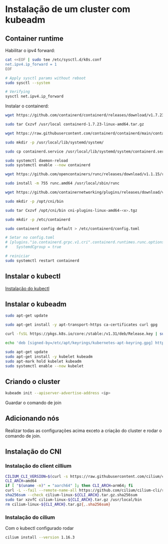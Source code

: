 # Instalação de um cluster com kubeadm

## Container runtime

Habilitar o ipv4 forward: 

```bash
cat <<EOF | sudo tee /etc/sysctl.d/k8s.conf
net.ipv4.ip_forward = 1
EOF

# Apply sysctl params without reboot
sudo sysctl --system

# Verifying
sysctl net.ipv4.ip_forward

```

Instalar o containerd: 

```bash
wget https://github.com/containerd/containerd/releases/download/v1.7.23/containerd-1.7.23-linux-amd64.tar.gz

sudo tar Cxzvf /usr/local containerd-1.7.23-linux-amd64.tar.gz

wget https://raw.githubusercontent.com/containerd/containerd/main/containerd.service

sudo mkdir -p /usr/local/lib/systemd/system/

sudo cp containerd.service /usr/local/lib/systemd/system/containerd.service

sudo systemctl daemon-reload
sudo systemctl enable --now containerd

wget https://github.com/opencontainers/runc/releases/download/v1.1.15/runc.amd64

sudo install -m 755 runc.amd64 /usr/local/sbin/runc

wget https://github.com/containernetworking/plugins/releases/download/v1.6.0/cni-plugins-linux-amd64-v1.6.0.tgz

sudo mkdir -p /opt/cni/bin

sudo tar Cxzvf /opt/cni/bin cni-plugins-linux-amd64-<x>.tgz

sudo mkdir -p /etc/containerd

sudo containerd config default > /etc/containerd/config.toml

# Setar no config.toml 
# [plugins."io.containerd.grpc.v1.cri".containerd.runtimes.runc.options]
#    SystemdCgroup = true

# reiniciar 
sudo systemctl restart containerd

```

## Instalar o kubectl 

[Instalação do kubectl](https://kubernetes.io/docs/tasks/tools/)

## Instalar o kubeadm
```bash
sudo apt-get update

sudo apt-get install -y apt-transport-https ca-certificates curl gpg

curl -fsSL https://pkgs.k8s.io/core:/stable:/v1.31/deb/Release.key | sudo gpg --dearmor -o /etc/apt/keyrings/kubernetes-apt-keyring.gpg

echo 'deb [signed-by=/etc/apt/keyrings/kubernetes-apt-keyring.gpg] https://pkgs.k8s.io/core:/stable:/v1.31/deb/ /' | sudo tee /etc/apt/sources.list.d/kubernetes.list

sudo apt-get update
sudo apt-get install -y kubelet kubeadm 
sudo apt-mark hold kubelet kubeadm 
sudo systemctl enable --now kubelet

```

## Criando o cluster

```bash
kubeadm init --apiserver-advertise-address <ip>
```
Guardar o comando de join

## Adicionando nós

Realizar todas as configurações acima exceto a criação do cluster e rodar o comando de join. 



## Instalação do CNI

### Instalação do client cillium

```bash
CILIUM_CLI_VERSION=$(curl -s https://raw.githubusercontent.com/cilium/cilium-cli/main/stable.txt)
CLI_ARCH=amd64
if [ "$(uname -m)" = "aarch64" ]; then CLI_ARCH=arm64; fi
curl -L --fail --remote-name-all https://github.com/cilium/cilium-cli/releases/download/${CILIUM_CLI_VERSION}/cilium-linux-${CLI_ARCH}.tar.gz{,.sha256sum}
sha256sum --check cilium-linux-${CLI_ARCH}.tar.gz.sha256sum
sudo tar xzvfC cilium-linux-${CLI_ARCH}.tar.gz /usr/local/bin
rm cilium-linux-${CLI_ARCH}.tar.gz{,.sha256sum}

```

### Instalação do cilium

Com o kubectl configurado rodar 

```bash
cilium install --version 1.16.3
```


